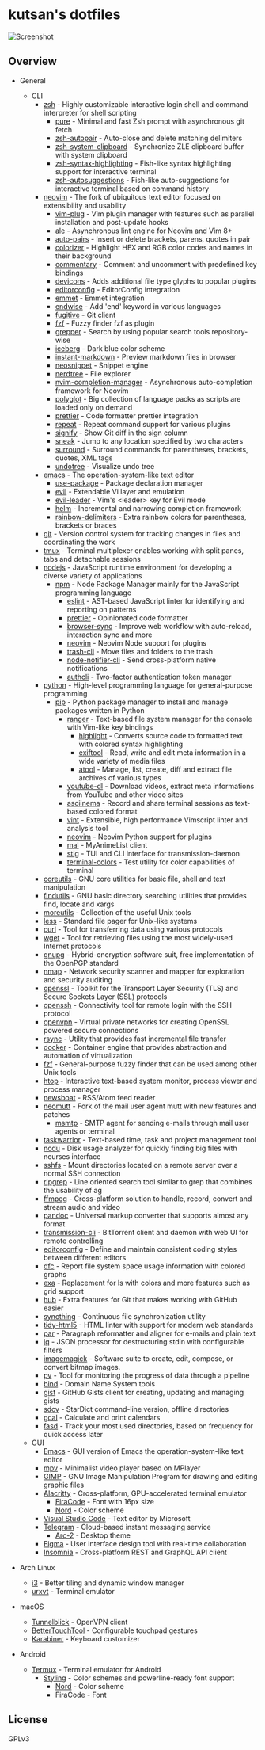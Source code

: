 # kutsan's dotfiles

![Screenshot](https://i.imgur.com/cjUnlYR.png)

## Overview

- General
	- CLI
		- [zsh](https://github.com/zsh-users/zsh) - Highly customizable interactive login shell and command interpreter for shell scripting
			- [pure](https://github.com/sindresorhus/pure) - Minimal and fast Zsh prompt with asynchronous git fetch
			- [zsh-autopair](https://github.com/hlissner/zsh-autopair) - Auto-close and delete matching delimiters
			- [zsh-system-clipboard](https://github.com/kutsan/zsh-system-clipboard) - Synchronize ZLE clipboard buffer with system clipboard
			- [zsh-syntax-highlighting](https://github.com/zsh-users/zsh-syntax-highlighting) - Fish-like syntax highlighting support for interactive terminal
			- [zsh-autosuggestions](https://github.com/zsh-users/zsh-autosuggestions) - Fish-like auto-suggestions for interactive terminal based on command history
		- [neovim](https://github.com/neovim/neovim) - The fork of ubiquitous text editor focused on extensibility and usability
			- [vim-plug](https://github.com/junegunn/vim-plug) - Vim plugin manager with features such as parallel installation and post-update hooks
			- [ale](https://github.com/w0rp/ale) - Asynchronous lint engine for Neovim and Vim 8+
			- [auto-pairs](https://github.com/jiangmiao/auto-pairs) - Insert or delete brackets, parens, quotes in pair
			- [colorizer](https://github.com/chrisbra/Colorizer) - Highlight HEX and RGB color codes and names in their background
			- [commentary](https://github.com/tpope/vim-commentary) - Comment and uncomment with predefined key bindings
			- [devicons](https://github.com/ryanoasis/vim-devicons) - Adds additional file type glyphs to popular plugins
			- [editorconfig](https://github.com/editorconfig/editorconfig-vim) - EditorConfig integration
			- [emmet](https://github.com/mattn/emmet-vim) - Emmet integration
			- [endwise](https://github.com/tpope/vim-endwise) - Add 'end' keyword in various languages
			- [fugitive](https://github.com/tpope/vim-fugitive) - Git client
			- [fzf](https://github.com/junegunn/fzf.vim) - Fuzzy finder fzf as plugin
			- [grepper](https://github.com/mhinz/vim-grepper) - Search by using popular search tools repository-wise
			- [iceberg](https://github.com/cocopon/iceberg.vim) - Dark blue color scheme
			- [instant-markdown](https://github.com/suan/vim-instant-markdown) - Preview markdown files in browser
			- [neosnippet](https://github.com/Shougo/neosnippet) - Snippet engine
			- [nerdtree](https://github.com/scrooloose/nerdtree) - File explorer
			- [nvim-completion-manager](https://github.com/roxma/nvim-completion-manager) - Asynchronous auto-completion framework for Neovim
			- [polyglot](https://github.com/sheerun/vim-polyglot) - Big collection of language packs as scripts are loaded only on demand
			- [prettier](https://github.com/prettier/vim-prettier) - Code formatter prettier integration
			- [repeat](https://github.com/tpope/vim-repeat) - Repeat command support for various plugins
			- [signify](https://github.com/mhinz/vim-signify) - Show Git diff in the sign column
			- [sneak](https://github.com/justinmk/vim-sneak) - Jump to any location specified by two characters
			- [surround](https://github.com/tpope/vim-surround) - Surround commands for parentheses, brackets, quotes, XML tags
			- [undotree](https://github.com/mbbill/undotree) - Visualize undo tree
		- [emacs](https://www.gnu.org/software/emacs) - The operation-system-like text editor
			- [use-package](https://github.com/jwiegley/use-package) - Package declaration manager
			- [evil](https://github.com/emacs-evil/evil) - Extendable Vi layer and emulation
			- [evil-leader](https://github.com/cofi/evil-leader) - Vim's \<leader\> key for Evil mode
			- [helm](https://github.com/emacs-helm/helm) - Incremental and narrowing completion framework
			- [rainbow-delimiters](https://github.com/Fanael/rainbow-delimiters) - Extra rainbow colors for parentheses, brackets or braces
		- [git](https://git-scm.com) - Version control system for tracking changes in files and coordinating the work
		- [tmux](https://github.com/tmux/tmux) - Terminal multiplexer enables working with split panes, tabs and detachable sessions
		- [nodejs](https://nodejs.org) - JavaScript runtime environment for developing a diverse variety of applications
			- [npm](https://www.npmjs.com) - Node Package Manager mainly for the JavaScript programming language
				- [eslint](https://github.com/eslint/eslint) - AST-based JavaScript linter for identifying and reporting on patterns
				- [prettier](https://github.com/prettier/prettier) - Opinionated code formatter
				- [browser-sync](https://github.com/BrowserSync/browser-sync) - Improve web workflow with auto-reload, interaction sync and more
				- [neovim](https://github.com/neovim/node-client) - Neovim Node support for plugins
				- [trash-cli](https://github.com/sindresorhus/trash-cli) - Move files and folders to the trash
				- [node-notifier-cli](https://github.com/mikaelbr/node-notifier-cli) - Send cross-platform native notifications
				- [authcli](https://github.com/sam3d/auth) - Two-factor authentication token manager
		- [python](https://www.python.org) - High-level programming language for general-purpose programming
			- [pip](https://pip.pypa.io) - Python package manager to install and manage packages written in Python
				- [ranger](https://github.com/ranger/ranger) - Text-based file system manager for the console with Vim-like key bindings
					- [highlight](https://github.com/andre-simon/highlight) - Converts source code to formatted text with colored syntax highlighting
					- [exiftool](http://www.sno.phy.queensu.ca/~phil/exiftool) - Read, write and edit meta information in a wide variety of media files
					- [atool](http://www.nongnu.org/atool) - Manage, list, create, diff and extract file archives of various types
				- [youtube-dl](https://github.com/rg3/youtube-dl) - Download videos, extract meta informations from YouTube and other video sites
				- [asciinema](https://github.com/asciinema/asciinema) - Record and share terminal sessions as text-based colored format
				- [vint](https://github.com/Kuniwak/vint) - Extensible, high performance Vimscript linter and analysis tool
				- [neovim](https://github.com/neovim/python-client) - Neovim Python support for plugins
				- [mal](https://github.com/ryukinix/mal) - MyAnimeList client
				- [stig](https://github.com/rndusr/stig) - TUI and CLI interface for transmission-daemon
				- [terminal-colors](https://github.com/eikenb/terminal-colors) - Test utility for color capabilities of terminal
		- [coreutils](https://www.gnu.org/software/coreutils/coreutils.html) - GNU core utilities for basic file, shell and text manipulation
		- [findutils](https://www.gnu.org/software/findutils) - GNU basic directory searching utilities that provides find, locate and xargs
		- [moreutils](https://joeyh.name/code/moreutils) - Collection of the useful Unix tools
		- [less](http://www.greenwoodsoftware.com/less) - Standard file pager for Unix-like systems
		- [curl](https://github.com/curl/curl) - Tool for transferring data using various protocols
		- [wget](https://www.gnu.org/software/wget) - Tool for retrieving files using the most widely-used Internet protocols
		- [gnupg](https://www.gnupg.org) - Hybrid-encryption software suit, free implementation of the OpenPGP standard
		- [nmap](https://github.com/nmap/nmap) - Network security scanner and mapper for exploration and security auditing
		- [openssl](https://github.com/openssl/openssl) - Toolkit for the Transport Layer Security (TLS) and Secure Sockets Layer (SSL) protocols
		- [openssh](https://www.openssh.com) - Connectivity tool for remote login with the SSH protocol
		- [openvpn](https://github.com/OpenVPN/openvpn) - Virtual private networks for creating OpenSSL powered secure connections
		- [rsync](https://rsync.samba.org) - Utility that provides fast incremental file transfer
		- [docker](https://github.com/docker/docker) - Container engine that provides abstraction and automation of virtualization
		- [fzf](https://github.com/junegunn/fzf) - General-purpose fuzzy finder that can be used among other Unix tools
		- [htop](https://github.com/hishamhm/htop) - Interactive text-based system monitor, process viewer and process manager
		- [newsboat](https://github.com/newsboat/newsboat) - RSS/Atom feed reader
		- [neomutt](https://github.com/neomutt/neomutt) - Fork of the mail user agent mutt with new features and patches
			- [msmtp](http://msmtp.sourceforge.net) - SMTP agent for sending e-mails through mail user agents or terminal
		- [taskwarrior](https://github.com/taskwarrior/task) - Text-based time, task and project management tool
		- [ncdu](https://dev.yorhel.nl/ncdu) - Disk usage analyzer for quickly finding big files with ncurses interface
		- [sshfs](https://github.com/libfuse/sshfs) - Mount directories located on a remote server over a normal SSH connection
		- [ripgrep](https://github.com/BurntSushi/ripgrep) - Line oriented search tool similar to grep that combines the usability of ag
		- [ffmpeg](https://github.com/FFmpeg/FFmpeg) - Cross-platform solution to handle, record, convert and stream audio and video
		- [pandoc](https://github.com/jgm/pandoc) - Universal markup converter that supports almost any format
		- [transmission-cli](https://github.com/transmission/transmission) - BitTorrent client and daemon with web UI for remote controlling
		- [editorconfig](https://github.com/editorconfig/editorconfig-core-c) - Define and maintain consistent coding styles between different editors
		- [dfc](https://github.com/Rolinh/dfc) - Report file system space usage information with colored graphs
		- [exa](https://github.com/ogham/exa) - Replacement for ls with colors and more features such as grid support
		- [hub](https://github.com/github/hub) - Extra features for Git that makes working with GitHub easier
		- [syncthing](https://github.com/syncthing/syncthing) - Continuous file synchronization utility
		- [tidy-html5](https://github.com/htacg/tidy-html5) - HTML linter with support for modern web standards
		- [par](https://github.com/sergi/par) - Paragraph reformatter and aligner for e-mails and plain text
		- [jq](https://github.com/stedolan/jq) - JSON processor for destructuring stdin with configurable filters
		- [imagemagick](https://github.com/ImageMagick/ImageMagick) - Software suite to create, edit, compose, or convert bitmap images.
		- [pv](https://github.com/icetee/pv) - Tool for monitoring the progress of data through a pipeline
		- [bind](https://source.isc.org/cgi-bin/gitweb.cgi) - Domain Name System tools
		- [gist](https://github.com/defunkt/gist) - GitHub Gists client for creating, updating and managing gists
		- [sdcv](https://github.com/Dushistov/sdcv) - StarDict command-line version, offline directories
		- [gcal](https://www.gnu.org/software/gcal) - Calculate and print calendars
		- [fasd](https://github.com/clvv/fasd) - Track your most used directories, based on frequency for quick access later
	- GUI
		- [Emacs](https://www.gnu.org/software/emacs) - GUI version of Emacs the operation-system-like text editor
		- [mpv](https://github.com/mpv-player/mpv) - Minimalist video player based on MPlayer
		- [GIMP](https://www.gimp.org) - GNU Image Manipulation Program for drawing and editing graphic files
		- [Alacritty](https://github.com/jwilm/alacritty) - Cross-platform, GPU-accelerated terminal emulator
			- [FiraCode](https://github.com/ryanoasis/nerd-fonts) - Font with 16px size
			- [Nord](https://github.com/kutsan/dotfiles/blob/master/.config/iterm/Nord.itermcolors) - Color scheme
		- [Visual Studio Code](https://github.com/Microsoft/vscode) - Text editor by Microsoft
		- [Telegram](https://telegram.org) - Cloud-based instant messaging service
			- [Arc-2](https://github.com/kutsan/dotfiles/tree/master/.config/telegram) - Desktop theme
		- [Figma](https://www.figma.com) - User interface design tool with real-time collaboration
		- [Insomnia](https://github.com/getinsomnia/insomnia) - Cross-platform REST and GraphQL API client

- Arch Linux
	- [i3](https://github.com/i3/i3) - Better tiling and dynamic window manager
	- [urxvt](http://software.schmorp.de/pkg/rxvt-unicode.html) - Terminal emulator

- macOS
	- [Tunnelblick](https://github.com/Tunnelblick/Tunnelblick) - OpenVPN client
	- [BetterTouchTool](https://www.boastr.net) - Configurable touchpad gestures
	- [Karabiner](https://github.com/tekezo/Karabiner-Elements) - Keyboard customizer

- Android
	- [Termux](https://github.com/termux/termux-app) - Terminal emulator for Android
		- [Styling](https://github.com/termux/termux-styling) - Color schemes and powerline-ready font support
			- [Nord](https://github.com/kutsan/dotfiles/blob/master/.termux/colors.properties) - Color scheme
			- FiraCode - Font

## License

GPLv3
